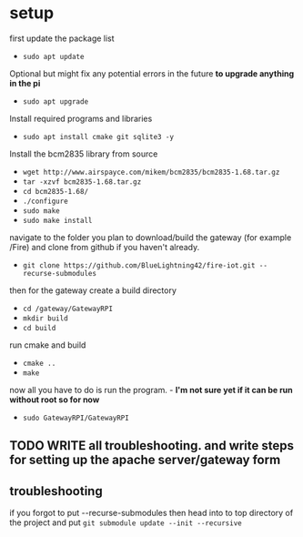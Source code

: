 # setup
first update the package list
* `sudo apt update`

Optional but might fix any potential errors in the future __to upgrade anything in the pi__
* `sudo apt upgrade`

Install required programs and libraries
* `sudo apt install cmake git sqlite3 -y`

Install the bcm2835 library from source
* `wget http://www.airspayce.com/mikem/bcm2835/bcm2835-1.68.tar.gz`
* `tar -xzvf bcm2835-1.68.tar.gz`
* `cd bcm2835-1.68/`
* `./configure`
* `sudo make`
* `sudo make install`

navigate to the folder you plan to download/build the gateway (for example /Fire) and clone from github if you haven't already.
* `git clone https://github.com/BlueLightning42/fire-iot.git --recurse-submodules`

then for the gateway create a build directory
* `cd /gateway/GatewayRPI`
* `mkdir build`
* `cd build`

run cmake and build
* `cmake ..`
* `make`

now all you have to do is run the program. - __I'm not sure yet if it can be run without root so for now__
* `sudo GatewayRPI/GatewayRPI`

## TODO WRITE all troubleshooting. and write steps for setting up the apache server/gateway form

## troubleshooting


if you forgot to put --recurse-submodules then head into to top directory of the project and put 
`git submodule update --init --recursive`